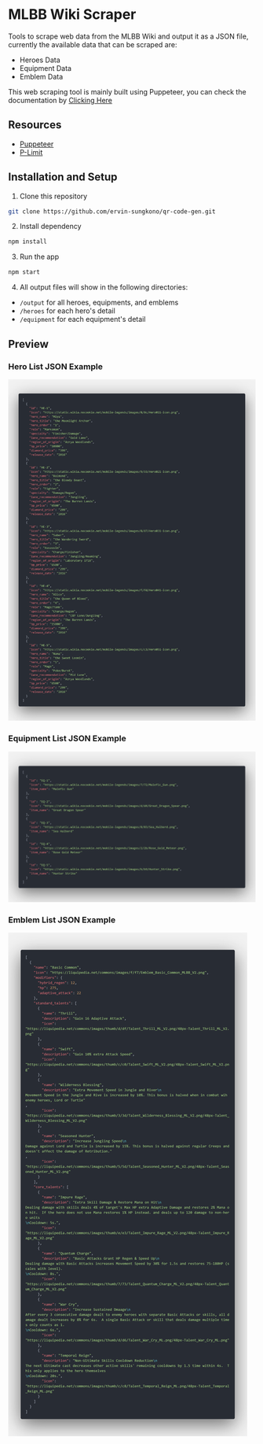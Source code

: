 # MLBB Wiki Scraper
Tools to scrape web data from the MLBB Wiki and output it as a JSON file, currently the available data that can be scraped are:
- Heroes Data
- Equipment Data
- Emblem Data

This web scraping tool is mainly built using Puppeteer, you can check the documentation by [Clicking Here](https://pptr.dev/category/introduction)

## Resources
- [Puppeteer](https://www.npmjs.com/package/puppeteer)
- [P-Limit](https://www.npmjs.com/package/p-limit)

## Installation and Setup
1. Clone this repository
```sh
git clone https://github.com/ervin-sungkono/qr-code-gen.git
```
2. Install dependency
```sh
npm install
```
3. Run the app
```sh
npm start
```
4. All output files will show in the following directories:
- `/output` for all heroes, equipments, and emblems
- `/heroes` for each hero's detail
- `/equipment` for each equipment's detail

## Preview
### Hero List JSON Example
![Hero Preview](preview/hero.png)
### Equipment List JSON Example
![Equipment Preview](preview/equipment.png)
### Emblem List JSON Example
![Emblem Preview](preview/emblem.png)